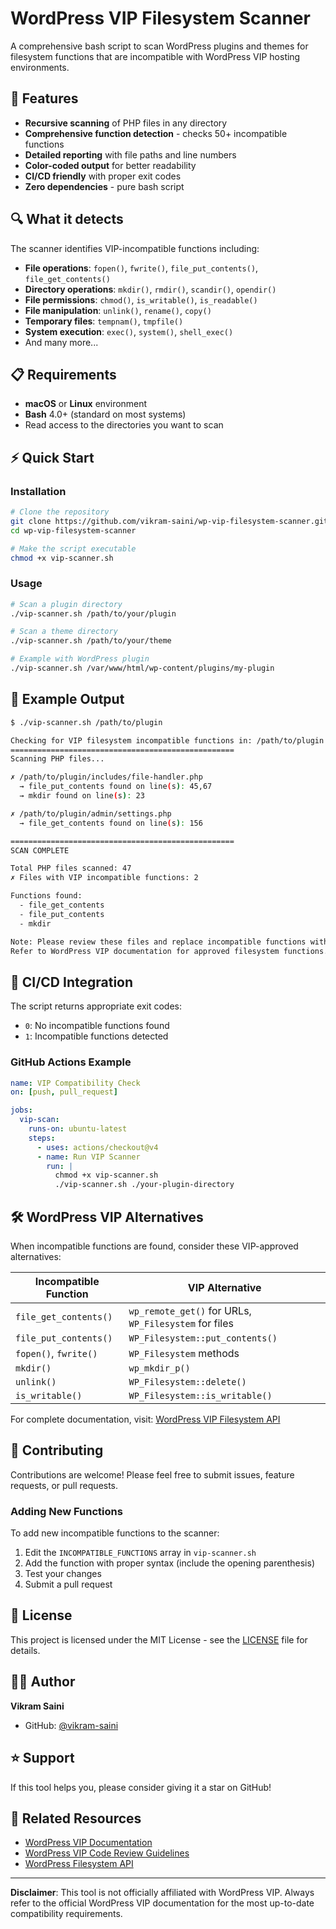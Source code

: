 # WordPress VIP Filesystem Scanner

A comprehensive bash script to scan WordPress plugins and themes for filesystem functions that are incompatible with WordPress VIP hosting environments.

## 🚀 Features

- **Recursive scanning** of PHP files in any directory
- **Comprehensive function detection** - checks 50+ incompatible functions
- **Detailed reporting** with file paths and line numbers
- **Color-coded output** for better readability
- **CI/CD friendly** with proper exit codes
- **Zero dependencies** - pure bash script

## 🔍 What it detects

The scanner identifies VIP-incompatible functions including:

- **File operations**: `fopen()`, `fwrite()`, `file_put_contents()`, `file_get_contents()`
- **Directory operations**: `mkdir()`, `rmdir()`, `scandir()`, `opendir()`
- **File permissions**: `chmod()`, `is_writable()`, `is_readable()`
- **File manipulation**: `unlink()`, `rename()`, `copy()`
- **Temporary files**: `tempnam()`, `tmpfile()`
- **System execution**: `exec()`, `system()`, `shell_exec()`
- And many more...

## 📋 Requirements

- **macOS** or **Linux** environment
- **Bash** 4.0+ (standard on most systems)
- Read access to the directories you want to scan

## ⚡ Quick Start

### Installation

```bash
# Clone the repository
git clone https://github.com/vikram-saini/wp-vip-filesystem-scanner.git
cd wp-vip-filesystem-scanner

# Make the script executable
chmod +x vip-scanner.sh
```

### Usage

```bash
# Scan a plugin directory
./vip-scanner.sh /path/to/your/plugin

# Scan a theme directory
./vip-scanner.sh /path/to/your/theme

# Example with WordPress plugin
./vip-scanner.sh /var/www/html/wp-content/plugins/my-plugin
```

## 📖 Example Output

```bash
$ ./vip-scanner.sh /path/to/plugin

Checking for VIP filesystem incompatible functions in: /path/to/plugin
==================================================
Scanning PHP files...

✗ /path/to/plugin/includes/file-handler.php
  → file_put_contents found on line(s): 45,67
  → mkdir found on line(s): 23

✗ /path/to/plugin/admin/settings.php
  → file_get_contents found on line(s): 156

==================================================
SCAN COMPLETE

Total PHP files scanned: 47
✗ Files with VIP incompatible functions: 2

Functions found:
  - file_get_contents
  - file_put_contents
  - mkdir

Note: Please review these files and replace incompatible functions with VIP-approved alternatives.
Refer to WordPress VIP documentation for approved filesystem functions.
```

## 🔧 CI/CD Integration

The script returns appropriate exit codes:
- `0`: No incompatible functions found
- `1`: Incompatible functions detected

### GitHub Actions Example

```yaml
name: VIP Compatibility Check
on: [push, pull_request]

jobs:
  vip-scan:
    runs-on: ubuntu-latest
    steps:
      - uses: actions/checkout@v4
      - name: Run VIP Scanner
        run: |
          chmod +x vip-scanner.sh
          ./vip-scanner.sh ./your-plugin-directory
```

## 🛠️ WordPress VIP Alternatives

When incompatible functions are found, consider these VIP-approved alternatives:

| Incompatible Function | VIP Alternative |
|----------------------|-----------------|
| `file_get_contents()` | `wp_remote_get()` for URLs, `WP_Filesystem` for files |
| `file_put_contents()` | `WP_Filesystem::put_contents()` |
| `fopen()`, `fwrite()` | `WP_Filesystem` methods |
| `mkdir()` | `wp_mkdir_p()` |
| `unlink()` | `WP_Filesystem::delete()` |
| `is_writable()` | `WP_Filesystem::is_writable()` |

For complete documentation, visit: [WordPress VIP Filesystem API](https://docs.wpvip.com/technical-references/vip-codebase/filesystem-api/)

## 🤝 Contributing

Contributions are welcome! Please feel free to submit issues, feature requests, or pull requests.

### Adding New Functions

To add new incompatible functions to the scanner:

1. Edit the `INCOMPATIBLE_FUNCTIONS` array in `vip-scanner.sh`
2. Add the function with proper syntax (include the opening parenthesis)
3. Test your changes
4. Submit a pull request

## 📝 License

This project is licensed under the MIT License - see the [LICENSE](LICENSE) file for details.

## 👨‍💻 Author

**Vikram Saini**

- GitHub: [@vikram-saini](https://github.com/vikram-saini)

## ⭐ Support

If this tool helps you, please consider giving it a star on GitHub!

## 🔗 Related Resources

- [WordPress VIP Documentation](https://docs.wpvip.com/)
- [WordPress VIP Code Review Guidelines](https://docs.wpvip.com/technical-references/code-review/)
- [WordPress Filesystem API](https://developer.wordpress.org/apis/wp-filesystem/)

---

**Disclaimer**: This tool is not officially affiliated with WordPress VIP. Always refer to the official WordPress VIP documentation for the most up-to-date compatibility requirements.
